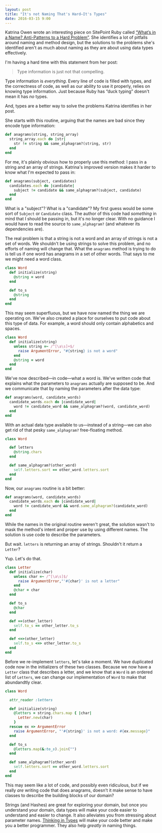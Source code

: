 ```yaml
---
layout: post
title: "It's not Naming That's Hard—It's Types"
date: 2016-03-15 9:00
---
```


Katrina Owen wrote an interesting piece on SitePoint Ruby called [“What’s in a Name? Anti-Patterns to a Hard Problem”](http://www.sitepoint.com/whats-in-a-name-anti-patterns-to-a-hard-problem/).  She identifies a lot of pitfalls around naming and method design, but the solutions to the problems she's identified aren't as much about naming as they are about using data types effectively.

<!-- more -->

I'm having a hard time with this statement from her post:

> Type information is just not that compelling. 

Type information is *everything*.  Every line of code is filled with types, and the correctness of code, as well as our ability to use it properly, relies
on knowing type information.  Just because Ruby has “duck typing” doesn't mean it has *no* types.

And, types are a better way to solve the problems Katrina identifies in her post.

She starts with this routine, arguing that the names are bad since they encode type information:

```ruby
def anagrams(string, string_array)
  string_array.each do |str|
    str != string && same_alphagram?(string, str)
  end
end
```

For me, it's plainly obvious how to properly use this method: I pass in a string and an array of strings.  Katrina's improved version makes it harder to
know what I'm expected to pass in:

```ruby
def anagrams(subject, candidates)
  candidates.each do |candidate|
    subject != candidate && same_alphagram?(subject, candidate)
  end
end
```

What is a "subject"?  What is a "candidate"?  My first guess would be some sort of `Subject` or `Candidate` class.  The author of this code had *something*
in mind that I should be passing in, but it's no longer clear.  With no guidance I would have to read the source to `same_alphagram?` (and whatever its dependencies are).

The real problem is that a string is not a word and an array of strings is not a set of words.  We shouldn't be using strings to solve this problem, and no
efforts of naming will change that.  What the `anagrams` method is trying to do is tell us if one word has anagrams in a set of other words.  That says to me we might need a word class.

```ruby
class Word
  def initialize(string)
    @string = word
  end

  def to_s
    @string
  end
end
```

This may seem superfluous, but we have now named the thing we are operating on.  We've also created a place for ourselves to put code about this type of
data.  For example, a word should only contain alphabetics and spaces.

```ruby
class Word
  def initialize(string)
    unless string =~ /^[\a\s]+$/
      raise ArgumentError, "#{string} is not a word" 
    end
    @string = word
  end
end
```

We've now described—in code—what a word is.  We've written code that explains what the parameters to `anagrams` actually are supposed to be.  And we
communicate that by naming the parameters after the data type:

```ruby
def anagrams(word, candidate_words)
  candidate_words.each do |candidate_word|
    word != candidate_word && same_alphagram?(word, candidate_word)
  end
end
```

With an actual data type available to us—instead of a string—we can also get rid of that pesky `same_alphagram?` free-floating method.


```ruby
class Word

  def letters
    @string.chars
  end

  def same_alphagram?(other_word)
    self.letters.sort == other_word.letters.sort
  end
end
```

Now, our `anagrams` routine is a bit better:

```ruby
def anagrams(word, candidate_words)
  candidate_words.each do |candidate_word|
    word != candidate_word && word.same_alphagram?(candidate_word)
  end
end
```

While the names in the original routine weren't great, the solution wasn't to mask the method's intent and proper use by using different names.  The
solution is use code to describe the parameters.

But wait.  `letters` is returning an array of strings.  Shouldn't it return a `Letter`?

Yup.  Let's do that.

```ruby
class Letter
  def initialize(char)
    unless char =~ /^[\a\s]$/
      raise ArgumentError,"'#{char}' is not a letter" 
    end
    @char = char
  end

  def to_s
    @char
  end

  def ==(other_letter)
    self.to_s == other_letter.to_s
  end

  def <=>(other_letter)
    self.to_s <=> other_letter.to_s
  end
end
```

Before we re-implement `letters`, let's take a moment.  We have duplicated code now in the initializers of these two classes.  Because we now have a
`Letter` class that describes a letter, and we know that a `Word` is an ordered list of `Letters`, we can change our implementation of `Word` to make that
abundandtly clear.

```ruby
class Word

  attr_reader :letters

  def initialize(string)
    @letters = string.chars.map { |char|
      Letter.new(char)
    }
  rescue ex => ArgumentError
    raise ArgumentError, "'#{string}' is not a word: #{ex.message}"
  end

  def to_s
    @letters.map(&:to_s).join("")
  end

  def same_alphagram?(other_word)
    self.letters.sort == other_word.letters.sort
  end
end
```

This may seem like a lot of code, and possibly even ridiculous, but if we really *are* writing code that does anagrams, doesn't it make sense to have classes to describe the building blocks of our domain?

Strings (and Hashes) are great for exploring your domain, but once you understand your domain, data types will make your code easier to
understand and easier to change. It also alleviates you from stressing about parameter names.  [Thinking in Types](http://naildrivin5.com/blog/2014/06/30/thinking-in-types.html) will make your code better and make you a better programmer.  They also help *greatly* in naming things.
